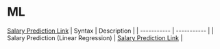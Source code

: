 # ML


[Salary Prediction Link](https://royninja.github.io/ML/Salary%20vs%20Experience%20(Linear%20Regression)/mnist-model/index.html)
| Syntax      | Description |
| ----------- | ----------- |
| Salary Prediction (Linear Regression)      | [Salary Prediction Link](https://royninja.github.io/ML/Salary%20vs%20Experience%20(Linear%20Regression)/mnist-model/index.html)       |


